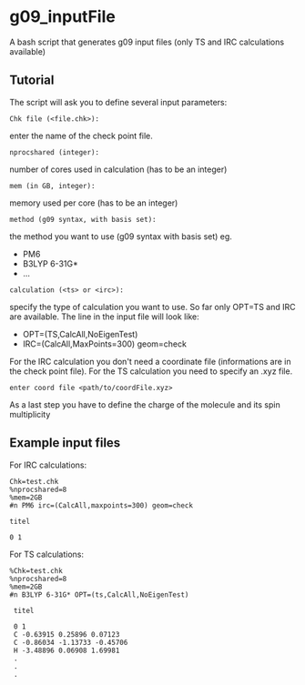 # g09_inputFile
A bash script that generates g09 input files (only TS and IRC calculations available)

## Tutorial
The script will ask you to define several input parameters:
```
Chk file (<file.chk>):
```
enter the name of the check point file.
```
nprocshared (integer):
```
number of cores used in calculation (has to be an integer)
```
mem (in GB, integer):
```
memory used per core (has to be an integer)
```
method (g09 syntax, with basis set):
```
the method you want to use (g09 syntax with basis set) eg.
- PM6
- B3LYP 6-31G*
- ...

```
calculation (<ts> or <irc>):
```
specify the type of calculation you want to use. So far only OPT=TS and IRC are available.
The line in the input file will look like:
- OPT=(TS,CalcAll,NoEigenTest)
- IRC=(CalcAll,MaxPoints=300) geom=check

For the IRC calculation you don't need a coordinate file (informations are in the check point file). For the TS calculation you need to specify an .xyz file.
```
enter coord file <path/to/coordFile.xyz>
```

As a last step you have to define the charge of the molecule and its spin multiplicity

## Example input files
For IRC calculations:
```
Chk=test.chk 
%nprocshared=8 
%mem=2GB 
#n PM6 irc=(CalcAll,maxpoints=300) geom=check

titel

0 1
```
For TS calculations:
```
%Chk=test.chk
%nprocshared=8
%mem=2GB
#n B3LYP 6-31G* OPT=(ts,CalcAll,NoEigenTest)

 titel
 
 0 1
 C -0.63915 0.25896 0.07123
 C -0.86034 -1.13733 -0.45706
 H -3.48896 0.06908 1.69981
 .
 .
 .
 
```
